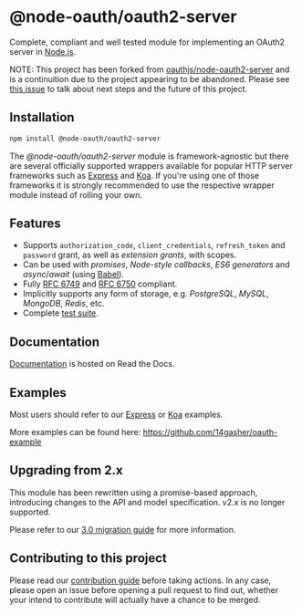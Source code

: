 
# @node-oauth/oauth2-server

Complete, compliant and well tested module for implementing an OAuth2 server in [Node.js](https://nodejs.org).

NOTE: This project has been forked from [oauthjs/node-oauth2-server](https://github.com/oauthjs/node-oauth2-server) and is a continuition due to the project appearing to be abandoned. Please see [this issue](https://github.com/node-oauth/node-oauth2-server/issues/2) to talk about next steps and the future of this project.

## Installation

```bash
npm install @node-oauth/oauth2-server
```

The *@node-oauth/oauth2-server* module is framework-agnostic but there are several officially supported wrappers available for popular HTTP server frameworks such as [Express](https://npmjs.org/package/express-oauth-server) and [Koa](https://npmjs.org/package/koa-oauth-server). If you're using one of those frameworks it is strongly recommended to use the respective wrapper module instead of rolling your own.


## Features

- Supports `authorization_code`, `client_credentials`, `refresh_token` and `password` grant, as well as *extension grants*, with scopes.
- Can be used with *promises*, *Node-style callbacks*, *ES6 generators* and *async*/*await* (using [Babel](https://babeljs.io)).
- Fully [RFC 6749](https://tools.ietf.org/html/rfc6749.html) and [RFC 6750](https://tools.ietf.org/html/rfc6750.html) compliant.
- Implicitly supports any form of storage, e.g. *PostgreSQL*, *MySQL*, *MongoDB*, *Redis*, etc.
- Complete [test suite](https://github.com/node-oauth/node-oauth2-server/tree/master/test).


## Documentation

[Documentation](https://oauth2-server.readthedocs.io) is hosted on Read the Docs.


## Examples

Most users should refer to our [Express](https://github.com/oauthjs/express-oauth-server/tree/master/examples) or [Koa](https://github.com/oauthjs/koa-oauth-server/tree/master/examples) examples.

More examples can be found here: https://github.com/14gasher/oauth-example

## Upgrading from 2.x

This module has been rewritten using a promise-based approach, introducing changes to the API and model specification. v2.x is no longer supported.

Please refer to our [3.0 migration guide](https://oauth2-server.readthedocs.io/en/latest/misc/migrating-v2-to-v3.html) for more information.

## Contributing to this project

Please read our [contribution guide](./CONTRIBUTING.md) before taking actions.
In any case, please open an issue before opening a pull request to find out,
whether your intend to contribute will actually have a chance to be merged.
